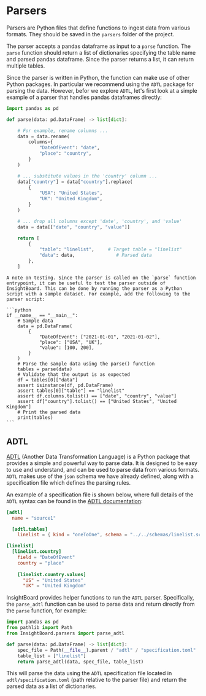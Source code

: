 # Parsers

Parsers are Python files that define functions to ingest data from various formats. They should be saved in the `parsers` folder of the project.

The parser accepts a pandas dataframe as input to a `parse` function. The `parse` function should return a list of dictionaries specifying the table name and parsed pandas dataframe. Since the parser returns a list, it can return multiple tables.

Since the parser is written in Python, the function can make use of other Python packages. In particular we recommend using the `ADTL` package for parsing the data. However, befor we explore `ADTL`, let's first look at a simple example of a parser that handles pandas dataframes directly:

```python
import pandas as pd

def parse(data: pd.DataFrame) -> list[dict]:

    # For example, rename columns ...
    data = data.rename(
        columns={
            "DateOfEvent": "date",
            "place": "country",
        }
    )

    # ... substitute values in the 'country' column ...
    data["country"] = data["country"].replace(
        {
            "USA": "United States",
            "UK": "United Kingdom",
        }
    )

    # ... drop all columns except 'date', 'country', and 'value'
    data = data[["date", "country", "value"]]

    return [
        {
            "table": "linelist",     # Target table = "linelist"
            "data": data,               # Parsed data
        },
    ]
```

````{note}
A note on testing. Since the parser is called on the `parse` function entrypoint, it can be useful to test the parser outside of InsightBoard. This can be done by running the parser as a Python script with a sample dataset. For example, add the following to the parser script:

```python
if __name__ == "__main__":
    # Sample data
    data = pd.DataFrame(
        {
            "DateOfEvent": ["2021-01-01", "2021-01-02"],
            "place": ["USA", "UK"],
            "value": [100, 200],
        }
    )
    # Parse the sample data using the parse() function
    tables = parse(data)
    # Validate that the output is as expected
    df = tables[0]["data"]
    assert isinstance(df, pd.DataFrame)
    assert tables[0]["table"] == "linelist"
    assert df.columns.tolist() == ["date", "country", "value"]
    assert df["country"].tolist() == ["United States", "United Kingdom"]
    # Print the parsed data
    print(tables)
```
````

## ADTL

[ADTL](https://github.com/globaldothealth/adtl) (Another Data Transformation Language) is a Python package that provides a simple and powerful way to parse data. It is designed to be easy to use and understand, and can be used to parse data from various formats. `ADTL` makes use of the `json` schema we have already defined, along with a specification file which defines the parsing rules.

An example of a specification file is shown below, where full details of the `ADTL` syntax can be found in the [ADTL documentation](https://github.com/globaldothealth/adtl):
```toml
[adtl]
  name = "source1"

  [adtl.tables]
    linelist = { kind = "oneToOne", schema = "../../schemas/linelist.schema.json" }

[linelist]
  [linelist.country]
    field = "DateOfEvent"
    country = "place"
    
    [linelist.country.values]
      "US" = "United States"
      "UK" = "United Kingdom"
```

InsightBoard provides helper functions to run the `ADTL` parser. Specifically, the `parse_adtl` function can be used to parse data and return directly from the `parse` function, for example:
```python
import pandas as pd
from pathlib import Path
from InsightBoard.parsers import parse_adtl

def parse(data: pd.DataFrame) -> list[dict]:
    spec_file = Path(__file__).parent / "adtl" / "specification.toml"
    table_list = ["linelist"]
    return parse_adtl(data, spec_file, table_list)
```

This will parse the data using the `ADTL` specification file located in `adtl/specification.toml` (path relative to the parser file) and return the parsed data as a list of dictionaries.

